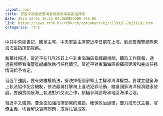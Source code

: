 ```yaml
---
layout: post
title: 習近平視察武警海警總隊東海海區指揮部
date: 2023-12-01 18:25:04.000000000 +08:00
link: https://news.rthk.hk/rthk/ch/component/k2/1730328-20231201.htm
categories: rthk
---
```


中共中央總書記、國家主席、中央軍委主席習近平日前在上海，到武警海警總隊東海海區指揮部視察。

新華社報道，習近平在11月29日上午到東海海區指揮部機關，聽取工作匯報，通過視頻察看海警艦艇編隊執行任務情況。習近平對東海海區指揮部建設和完成任務情況給予肯定。

習近平強調，要有效維權執法，堅決捍衛國家領土主權和海洋權益。要建立健全海上執法協作配合機制，依法嚴厲打擊海上違法犯罪活動，維護國家海洋經濟健康發展。要務實開展海上執法對外交流合作，積極參與國際和地區海洋治理。

習近平又強調，要全面加強指揮部黨的建設，確保政治過硬，要力戒形式主義、官僚主義，切實解決實際問題，取得扎實成效。
